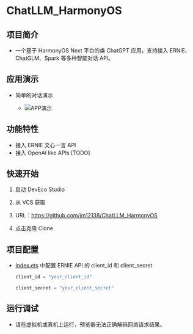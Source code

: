 # ChatLLM_HarmonyOS
## 项目简介
* 一个基于 HarmonyOS Next 平台的类 ChatGPT 应用，支持接入 ERNIE、ChatGLM、Spark 等多种智能对话 API。

## 应用演示
* 简单的对话演示

    * ![APP演示](https://i-blog.csdnimg.cn/direct/ae48d62182a344f9b3699ca76bdd703d.gif)

## 功能特性
- 接入 ERNIE 文心一言 API
- 接入 OpenAI like APIs [TODO]

## 快速开始
1. 启动 DevEco Studio

2. 从 VCS 获取

3. URL：https://github.com/jm12138/ChatLLM_HarmonyOS

4. 点击克隆 Clone


## 项目配置
* [Index.ets](./entry/src/main/ets/pages/Index.ets) 中配置 ERNIE API 的 client_id 和 client_secret

    ```ts
    client_id = "your_client_id"

    client_secret = "your_client_secret"
    ```

## 运行调试
* 请在虚拟机或真机上运行，预览器无法正确解码网络请求结果。